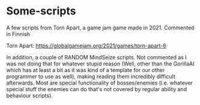 # Some-scripts
A few scripts from Torn Apart, a game jam game made in 2021.
Commented in Finnish

Torn Apart: https://globalgamejam.org/2021/games/torn-apart-6


In addition, a couple of RANDOM MindSeize scripts. Not commented as I was not doing that for whatever stupid reason (Well, other than the GorillaAI which has at least a bit as it was kind of a template for our other programmer to use as well), making reading them incredibly difficult afterwards. Most are special functionality of bosses/enemies (i.e. whatever special stuff the enemies can do that's not covered by regular ability and behaviour scripts).
